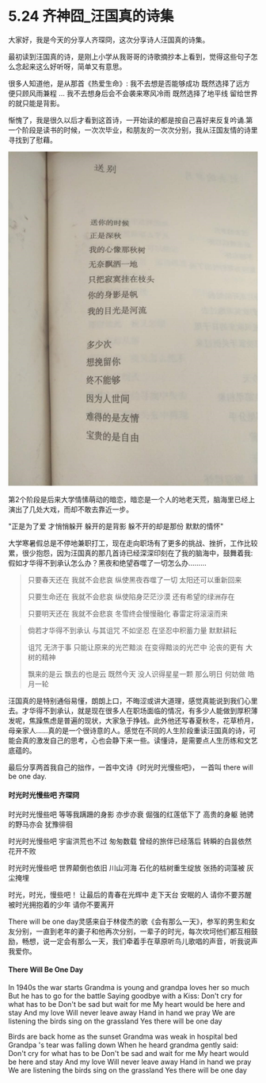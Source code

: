 # 5.24 齐神囧\_汪国真的诗集

大家好，我是今天的分享人齐琛冏，这次分享诗人汪国真的诗集。  
  
最初读到汪国真的诗，是刚上小学从我哥哥的诗歌摘抄本上看到，觉得这些句子怎么念起来这么好听呀，简单又有意思。

很多人知道他，是从那首《热爱生命》: 我不去想是否能够成功 既然选择了远方 便只顾风雨兼程 … 我不去想身后会不会袭来寒风冷雨 既然选择了地平线 留给世界的就只能是背影。  
  
惭愧了，我是很久以后才看到这首诗，一开始读的都是按自己喜好来反复吟诵.第一个阶段是读书的时候，一次次毕业，和朋友的一次次分别，我从汪国友情的诗里寻找到了慰藉。

![](../.gitbook/assets/image%20%284%29.png)

第2个阶段是后来大学情愫萌动的暗恋，暗恋是一个人的地老天荒，脑海里已经上演出了几处大戏，而却不敢去靠近一步。  
  
"正是为了爱 才悄悄躲开 躲开的是背影 躲不开的却是那份 默默的情怀"

大学寒暑假总是不停地兼职打工，现在走向职场有了更多的挑战、挫折，工作比较累，很少抱怨，因为汪国真的那几首诗已经深深印刻在了我的脑海中，鼓舞着我:假如才华得不到承认怎么办？黑夜和绝望吞噬了一切怎么办………  


> 只要春天还在 我就不会悲哀 纵使黑夜吞噬了一切 太阳还可以重新回来
>
> 只要生命还在 我就不会悲哀 纵使陷身茫茫沙漠 还有希望的绿洲存在
>
> 只要明天还在 我就不会悲哀 冬雪终会慢慢融化 春雷定将滚滚而来



> 倘若才华得不到承认 与其诅咒 不如坚忍 在坚忍中积蓄力量 默默耕耘
>
> 诅咒 无济于事 只能让原来的光芒黯淡 在变得黯淡的光芒中 沦丧的更有 大树的精神
>
> 飘来的是云 飘去的也是云 既然今天 没人识得星星一颗 那么明日 何妨做 皓月一轮

汪国真的是特别通俗易懂，朗朗上口，不晦涩或讲大道理，感觉真能说到我们心里去。才华得不到承认，就是现在很多人在职场面临的情况，有多少人能做到厚积薄发呢，焦躁焦虑是普遍的现状，大家急于挣钱。此外他还写春夏秋冬，花草桥月，母亲家人……真的是一个很诗意的人。感觉在不同的人生阶段重读汪国真的诗，可能会真的激发自己的思考，心也会静下来一些。读懂诗，是需要点人生历练和文艺底蕴的。

最后分享两首我自己的拙作，一首中文诗《时光时光慢些吧》， 一首叫 there will be one day.

#### 时光时光慢些吧  齐琛冏

时光时光慢些吧 等等我蹒跚的身影 亦步亦衰 倔强的红莲低下了 高贵的身躯 驰骋的野马亦会 犹豫徘徊

时光时光慢些吧 宇宙洪荒也不过 匆匆数载 曾经的旅伴已经落后 转瞬的白昙依然 花开不败

时光时光慢些吧 世界颠倒也依旧 川山河海 石化的枯树重生绽放 张扬的词藻被 灰尘掩埋

时光，时光，慢些吧！ 让最后的青春在光辉中 走下天台 安眠的人 请你不要苏醒 被时光拥抱着的少年 请你不要离开

There will be one day灵感来自于林俊杰的歌《会有那么一天》，参军的男生和女友分别，一直到老年的妻子和他再次分别，一辈子的时光，每次坎坷他们都互相鼓励，畅想，说一定会有那么一天，我们牵着手在草原听鸟儿歌唱的声音，听我说声我爱你。

#### There Will Be One Day

In 1940s the war starts Grandma is young and grandpa loves her so much But he has to go for the battle Saying goodbye with a Kiss: Don't cry for what has to be Don't be sad but wait for me My heart would be here and stay And my love Will never leave away Hand in hand we pray We are listening the birds sing on the grassland Yes there will be one day

Birds are back home as the sunset Grandma was weak in hospital bed Grandpa 's tear was falling down When he heard grandma gently said: Don't cry for what has to be Don't be sad and wait for me My heart would be here and stay And my love Will never leave away Hand in hand we pray We are listening the birds sing on the grassland Yes there will be one day  






